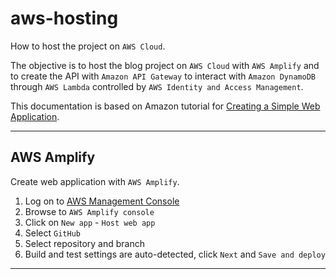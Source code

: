 # aws-hosting

How to host the project on `AWS Cloud`.

The objective is to host the blog project on `AWS Cloud` with `AWS Amplify` and to create the API with `Amazon API Gateway` to interact with `Amazon DynamoDB` through `AWS Lambda` controlled by `AWS Identity and Access Management`.

This documentation is based on Amazon tutorial for [Creating a Simple Web Application](https://aws.amazon.com/fr/getting-started/hands-on/build-web-app-s3-lambda-api-gateway-dynamodb/).

---

## AWS Amplify

Create web application with `AWS Amplify`.

1. Log on to [AWS Management Console](https://aws.amazon.com/fr/console/)  
2. Browse to `AWS Amplify console`  
3. Click on `New app` - `Host web app`  
4. Select `GitHub`  
5. Select repository and branch  
6. Build and test settings are auto-detected, click `Next` and `Save and deploy`  

---

